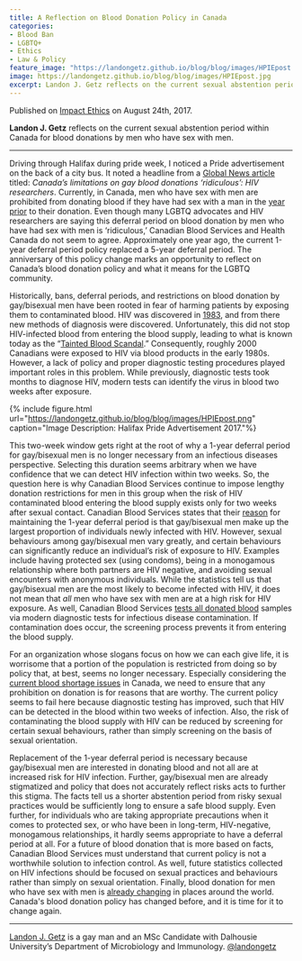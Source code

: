 ```yaml
---
title: A Reflection on Blood Donation Policy in Canada
categories:
- Blood Ban
- LGBTQ+
- Ethics
- Law & Policy
feature_image: "https://landongetz.github.io/blog/blog/images/HPIEpost.png"
image: https://landongetz.github.io/blog/blog/images/HPIEpost.jpg
excerpt: Landon J. Getz reflects on the current sexual abstention period within Canada for blood donations by men who have sex with men.
---
```


Published on <a href="www.impactethics.ca/" target="_blank">Impact Ethics</a> on August 24th, 2017.

<b>Landon J. Getz</b> reflects on the current sexual abstention period within Canada for blood donations by men who have sex with men.

<hr>

Driving through Halifax during pride week, I noticed a Pride advertisement on the back of a city bus. It noted a headline from a <a href="http://www.cbc.ca/news/politics/gay-men-blood-donations-1.3643761" target="_blank" rel="noopener">Global News article</a> titled: <em>Canada’s limitations on gay blood donations ‘ridiculous’: HIV researchers</em>. Currently, in Canada, men who have sex with men are prohibited from donating blood if they have had sex with a man in the <a href="https://blood.ca/en/men-who-have-sex-men" target="_blank" rel="noopener">year prior</a> to their donation. Even though many LGBTQ advocates and HIV researchers are saying this deferral period on blood donation by men who have had sex with men is ‘ridiculous,’ Canadian Blood Services and Health Canada do not seem to agree. Approximately one year ago, the current 1-year deferral period policy replaced a 5-year deferral period. The anniversary of this policy change marks an opportunity to reflect on Canada’s blood donation policy and what it means for the LGBTQ community.

Historically, bans, deferral periods, and restrictions on blood donation by gay/bisexual men have been rooted in fear of harming patients by exposing them to contaminated blood. HIV was discovered in <a href="http://www.theaidsinstitute.org/node/259" target="_blank" rel="noopener">1983</a>, and from there new methods of diagnosis were discovered. Unfortunately, this did not stop HIV-infected blood from entering the blood supply, leading to what is known today as the “<a href="http://www.cbc.ca/strombo/news/canadas-tainted-blood-scandal" target="_blank" rel="noopener">Tainted Blood Scandal</a>.” Consequently, roughly 2000 Canadians were exposed to HIV via blood products in the early 1980s. However, a lack of policy and proper diagnostic testing procedures played important roles in this problem. While previously, diagnostic tests took months to diagnose HIV, modern tests can identify the virus in blood two weeks after exposure.

{% include figure.html url="https://landongetz.github.io/blog/blog/images/HPIEpost.png" caption="Image Description: Halifax Pride Advertisement 2017."%}

This two-week window gets right at the root of why a 1-year deferral period for gay/bisexual men is no longer necessary from an infectious diseases perspective. Selecting this duration seems arbitrary when we have confidence that we can detect HIV infection within two weeks. So, the question here is why Canadian Blood Services continue to impose lengthy donation restrictions for men in this group when the risk of HIV contaminated blood entering the blood supply exists only for two weeks after sexual contact. Canadian Blood Services states that their <a href="https://blood.ca/en/msm/about-men-who-have-sex-with-men" target="_blank" rel="noopener">reason</a> for maintaining the 1-year deferral period is that gay/bisexual men make up the largest proportion of individuals newly infected with HIV. However, sexual behaviours among gay/bisexual men vary greatly, and certain behaviours can significantly reduce an individual’s risk of exposure to HIV. Examples include having protected sex (using condoms), being in a monogamous relationship where both partners are HIV negative, and avoiding sexual encounters with anonymous individuals. While the statistics tell us that gay/bisexual men are the most likely to become infected with HIV, it does not mean that <i>all</i> men who have sex with men are at a high risk for HIV exposure. As well, Canadian Blood Services <a href="https://blood.ca/en/blood/blood-safety" target="_blank" rel="noopener">tests all donated blood</a> samples via modern diagnostic tests for infectious disease contamination. If contamination does occur, the screening process prevents it from entering the blood supply.
<p>For an organization whose slogans focus on how we can each give life, it is worrisome that a portion of the population is restricted from doing so by policy that, at best, seems no longer necessary. Especially considering the <a href="http://www.cbc.ca/news/canada/toronto/critical-blood-shortage-1.4164669" target="_blank" rel="noopener">current blood shortage issues</a> in Canada, we need to ensure that any prohibition on donation is for reasons that are worthy. The current policy seems to fail here because diagnostic testing has improved, such that HIV can be detected in the blood within two weeks of infection. Also, the risk of contaminating the blood supply with HIV can be reduced by screening for certain sexual behaviours, rather than simply screening on the basis of sexual orientation.
    
Replacement of the 1-year deferral period is necessary because gay/bisexual men are interested in donating blood and not all are at increased risk for HIV infection. Further, gay/bisexual men are already stigmatized and policy that does not accurately reflect risks acts to further this stigma. The facts tell us a shorter abstention period from risky sexual practices would be sufficiently long to ensure a safe blood supply. Even further, for individuals who are taking appropriate precautions when it comes to protected sex, or who have been in long-term, HIV-negative, monogamous relationships, it hardly seems appropriate to have a deferral period at all. For a future of blood donation that is more based on facts, Canadian Blood Services must understand that current policy is not a worthwhile solution to infection control. As well, future statistics collected on HIV infections should be focused on sexual practices and behaviours rather than simply on sexual orientation. Finally, blood donation for men who have sex with men is <a href="http://www.independent.co.uk/news/health/gay-blood-donation-sex-aids-three-months-year-a7721606.html" target="_blank" rel="noopener">already changing</a> in places around the world. Canada's blood donation policy has changed before, and it is time for it to change again.


<hr>

<a href="http://landongetz.com/" target="_blank" rel="noopener">Landon J. Getz</a> is a gay man and an MSc Candidate with Dalhousie University’s Department of Microbiology and Immunology. <a href="https://twitter.com/LandonGetz" target="_blank" rel="noopener">@landongetz</a>